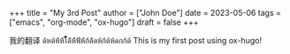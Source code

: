 +++
title = "My 3rd Post"
author = ["John Doe"]
date = 2023-05-06
tags = ["emacs", "org-mode", "ox-hugo"]
draft = false
+++

我的翻译
ด้หด้ห้้ห้้ไ้้้้้้ด้้ห้้ฟ้้ห้้ก้ด้้ดห้ก้ด้ห้ดกก้ด้
This is my first post using ox-hugo!
